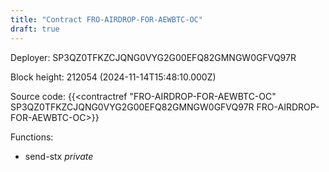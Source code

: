 ```yaml
---
title: "Contract FRO-AIRDROP-FOR-AEWBTC-OC"
draft: true
---
```

Deployer: SP3QZ0TFKZCJQNG0VYG2G00EFQ82GMNGW0GFVQ97R


 



Block height: 212054 (2024-11-14T15:48:10.000Z)

Source code: {{<contractref "FRO-AIRDROP-FOR-AEWBTC-OC" SP3QZ0TFKZCJQNG0VYG2G00EFQ82GMNGW0GFVQ97R FRO-AIRDROP-FOR-AEWBTC-OC>}}

Functions:

* send-stx _private_
